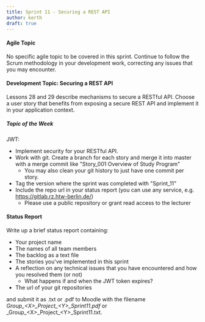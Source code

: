 ```yaml
---
title: Sprint 11 - Securing a REST API
author: kerth
draft: true
---
```


#### Agile Topic

No specific agile topic to be covered in this sprint. Continue to follow the Scrum methodology in your development work, correcting any issues that
you may encounter.

#### Development Topic: Securing a REST API

Lessons 28 and 29 describe mechanisms to secure a RESTful API. Choose a user story that benefits from exposing a secure REST API and implement
it in your application context.

##### Topic of the Week

JWT:

- Implement security for your RESTful API.
- Work with git. Create a branch for each story and merge it into master with a merge commit like "Story_001 Overview of Study Program"
  - You may also clean your git history to just have one commit per story.
- Tag the version where the sprint was completed with "Sprint_11"
- Include the repo url in your status report (you can use any service, e.g. https://gitlab.rz.htw-berlin.de/)
  - Please use a public repository or grant read access to the lecturer

#### Status Report

Write up a brief status report containing:

- Your project name
- The names of all team members
- The backlog as a text file
- The stories you've implemented in this sprint
- A reflection on any technical issues that you have encountered and how you resolved them (or not)
  - What happens if and when the JWT token expires?
- The url of your git repositories

and submit it as .txt or .pdf to Moodle with the filename _Group\_\<X\>\_Project\_\<Y\>\_Sprint11.pdf_ or
_Group\_\<X\>\_Project\_\<Y\>\_Sprint11.txt.
